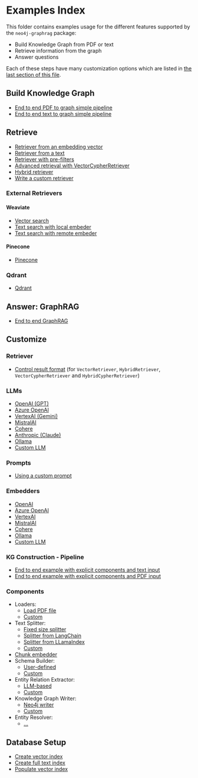 # Examples Index

This folder contains examples usage for the different features
supported by the `neo4j-graphrag` package:

- Build Knowledge Graph from PDF or text
- Retrieve information from the graph
- Answer questions

Each of these steps have many customization options which
are listed in [the last section of this file](#customize).

## Build Knowledge Graph

- [End to end PDF to graph simple pipeline](build_graph/simple_kg_builder_from_pdf.py)
- [End to end text to graph simple pipeline](build_graph/simple_kg_builder_from_text.py)


## Retrieve

- [Retriever from an embedding vector](retrieve/similarity_search_for_vector.py)
- [Retriever from a text](retrieve/similarity_search_for_text.py)
- [Retriever with pre-filters](old/vector_search_with_filters.py)
- [Advanced retrieval with VectorCypherRetriever](retrieve/vector_cypher_retriever.py)
- [Hybrid retriever]()
- [Write a custom retriever]()


### External Retrievers

#### Weaviate

- [Vector search](customize/retrievers/external/weaviate/vector_search.py)
- [Text search with local embeder](customize/retrievers/external/weaviate/text_search_local_embedder.py)
- [Text search with remote embeder](customize/retrievers/external/weaviate/text_search_remote_embedder.py)

#### Pinecone

- [Pinecone](old/pinecone)

### Qdrant

- [Qdrant]()


## Answer: GraphRAG

- [End to end GraphRAG](./answer/)


## Customize

### Retriever

- [Control result format](customize/retrievers/result_formatter.py) (for `VectorRetriever`, `HybridRetriever`, `VectorCypherRetriever` and `HybridCypherRetriever`)

### LLMs

- [OpenAI (GPT)](./customize/llms/openai_llm.py)
- [Azure OpenAI]()
- [VertexAI (Gemini)](./customize/llms/vertexai_llm.py)
- [MistralAI](./customize/llms/mistalai_llm.py)
- [Cohere](./customize/llms/cohere_llm.py)
- [Anthropic (Claude)](./customize/llms/anthropic_llm.py)
- [Ollama]()
- [Custom LLM](./customize/llms/custom_llm.py)


### Prompts

- [Using a custom prompt](old/graphrag_custom_prompt.py)


### Embedders

- [OpenAI](./customize/embeddings/openai_embeddings.py)
- [Azure OpenAI](./customize/embeddings/azure_openai_embeddings.py)
- [VertexAI](./customize/embeddings/vertexai_embeddings.py)
- [MistralAI](./customize/embeddings/mistalai_embeddings.py)
- [Cohere](./customize/embeddings/cohere_embeddings.py)
- [Ollama](./customize/embeddings/ollama_embeddings.py)
- [Custom LLM](./customize/embeddings/custom_embeddings.py)


### KG Construction - Pipeline

- [End to end example with explicit components and text input](./customize/build_graph/pipeline/kg_builder_from_text.py)
- [End to end example with explicit components and PDF input](./customize/build_graph/pipeline/kg_builder_from_pdf.py)

### Components

- Loaders:
  - [Load PDF file]()
  - [Custom]()
- Text Splitter:
  - [Fixed size splitter](./customize/build_graph/components/splitters/fixed_size_splitter.py)
  - [Splitter from LangChain]()
  - [Splitter from LLamaIndex]()
  - [Custom]()
- [Chunk embedder]()
- Schema Builder:
  - [User-defined]()
  - [Custom]()
- Entity Relation Extractor:
  - [LLM-based]()
  - [Custom]()
- Knowledge Graph Writer:
  - [Neo4j writer]()
  - [Custom]()
- Entity Resolver:
  - [...]()


## Database Setup

- [Create vector index]()
- [Create full text index]()
- [Populate vector index]()
